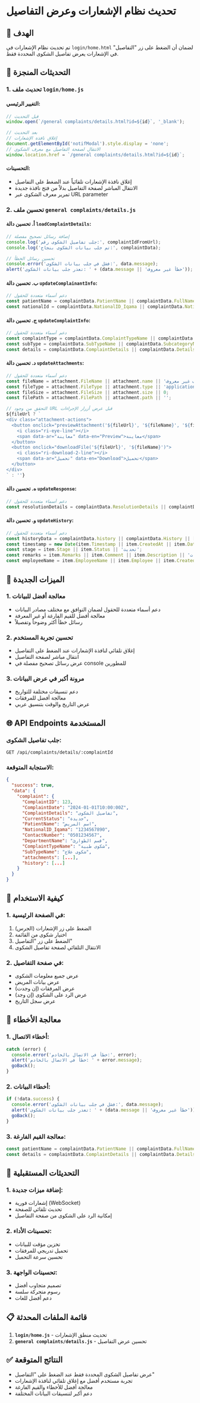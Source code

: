 # تحديث نظام الإشعارات وعرض التفاصيل

## 🎯 الهدف
تم تحديث نظام الإشعارات في `login/home.html` لضمان أن الضغط على زر "التفاصيل" في الإشعارات يعرض تفاصيل الشكوى المحددة فقط.

## 📝 التحديثات المنجزة

### 1. تحديث ملف `login/home.js`

#### **التغيير الرئيسي:**
```javascript
// قبل التحديث
window.open(`/general complaints/details.html?id=${id}`, '_blank');

// بعد التحديث
// إغلاق نافذة الإشعارات
document.getElementById('notifModal').style.display = 'none';
// الانتقال لصفحة التفاصيل مع معرف الشكوى
window.location.href = `/general complaints/details.html?id=${id}`;
```

#### **التحسينات:**
- إغلاق نافذة الإشعارات تلقائياً عند الضغط على التفاصيل
- الانتقال المباشر لصفحة التفاصيل بدلاً من فتح نافذة جديدة
- تمرير معرف الشكوى عبر URL parameter

### 2. تحسين ملف `general complaints/details.js`

#### **أ. تحسين دالة `loadComplaintDetails`:**
```javascript
// إضافة رسائل تصحيح مفصلة
console.log('جلب تفاصيل الشكوى رقم:', complaintIdFromUrl);
console.log('تم جلب بيانات الشكوى بنجاح:', complaintData);

// تحسين رسائل الخطأ
console.error('فشل في جلب بيانات الشكوى:', data.message);
alert('تعذر جلب بيانات الشكوى: ' + (data.message || 'خطأ غير معروف'));
```

#### **ب. تحسين دالة `updateComplainantInfo`:**
```javascript
// دعم أسماء متعددة للحقول
const patientName = complaintData.PatientName || complaintData.FullName || 'غير محدد';
const nationalId = complaintData.NationalID_Iqama || complaintData.NationalID || 'غير محدد';
```

#### **ج. تحسين دالة `updateComplaintInfo`:**
```javascript
// دعم أسماء متعددة للحقول
const complaintType = complaintData.ComplaintTypeName || complaintData.TypeName || 'غير محدد';
const subType = complaintData.SubTypeName || complaintData.SubcategoryName || 'غير محدد';
const details = complaintData.ComplaintDetails || complaintData.Details || 'لا توجد تفاصيل';
```

#### **د. تحسين دالة `updateAttachments`:**
```javascript
// دعم أسماء متعددة للحقول
const fileName = attachment.FileName || attachment.name || 'ملف غير معروف';
const fileType = attachment.FileType || attachment.type || 'application/octet-stream';
const fileSize = attachment.FileSize || attachment.size || 0;
const filePath = attachment.FilePath || attachment.path || '';

// التحقق من وجود URL قبل عرض أزرار الإجراءات
${fileUrl ? `
<div class="attachment-actions">
  <button onclick="previewAttachment('${fileUrl}', '${fileName}', '${fileType}')">
    <i class="ri-eye-line"></i>
    <span data-ar="معاينة" data-en="Preview">معاينة</span>
  </button>
  <button onclick="downloadFile('${fileUrl}', '${fileName}')">
    <i class="ri-download-2-line"></i>
    <span data-ar="تحميل" data-en="Download">تحميل</span>
  </button>
</div>
` : ''}
```

#### **ه. تحسين دالة `updateResponse`:**
```javascript
// دعم أسماء متعددة للحقول
const resolutionDetails = complaintData.ResolutionDetails || complaintData.ResponseDetails || complaintData.ReplyDetails;
```

#### **و. تحسين دالة `updateHistory`:**
```javascript
// دعم أسماء متعددة للحقول
const historyData = complaintData.history || complaintData.History || [];
const timestamp = new Date(item.Timestamp || item.CreatedAt || item.Date);
const stage = item.Stage || item.Status || 'تحديث';
const remarks = item.Remarks || item.Comment || item.Description || 'لا توجد ملاحظات';
const employeeName = item.EmployeeName || item.Employee || item.CreatedBy || '';
```

## 🔧 الميزات الجديدة

### 1. معالجة أفضل للبيانات
- دعم أسماء متعددة للحقول لضمان التوافق مع مختلف مصادر البيانات
- معالجة أفضل للقيم الفارغة أو غير المعرفة
- رسائل خطأ أكثر وضوحاً وتفصيلاً

### 2. تحسين تجربة المستخدم
- إغلاق تلقائي لنافذة الإشعارات عند الضغط على التفاصيل
- انتقال مباشر لصفحة التفاصيل
- عرض رسائل تصحيح مفصلة في console للمطورين

### 3. مرونة أكبر في عرض البيانات
- دعم تنسيقات مختلفة للتواريخ
- معالجة أفضل للمرفقات
- عرض التاريخ والوقت بتنسيق عربي

## 🌐 API Endpoints المستخدمة

### جلب تفاصيل الشكوى:
```
GET /api/complaints/details/:complaintId
```

### الاستجابة المتوقعة:
```json
{
  "success": true,
  "data": {
    "complaint": {
      "ComplaintID": 123,
      "ComplaintDate": "2024-01-01T10:00:00Z",
      "ComplaintDetails": "تفاصيل الشكوى",
      "CurrentStatus": "جديدة",
      "PatientName": "اسم المريض",
      "NationalID_Iqama": "1234567890",
      "ContactNumber": "0501234567",
      "DepartmentName": "قسم الطوارئ",
      "ComplaintTypeName": "شكوى طبية",
      "SubTypeName": "شكوى علاج",
      "attachments": [...],
      "history": [...]
    }
  }
}
```

## 📱 كيفية الاستخدام

### 1. في الصفحة الرئيسية:
1. الضغط على زر الإشعارات (الجرس)
2. اختيار شكوى من القائمة
3. الضغط على زر "التفاصيل"
4. الانتقال التلقائي لصفحة تفاصيل الشكوى

### 2. في صفحة التفاصيل:
- عرض جميع معلومات الشكوى
- عرض بيانات المريض
- عرض المرفقات (إن وجدت)
- عرض الرد على الشكوى (إن وجد)
- عرض سجل التاريخ

## 🚨 معالجة الأخطاء

### 1. أخطاء الاتصال:
```javascript
catch (error) {
  console.error('خطأ في الاتصال بالخادم:', error);
  alert('خطأ في الاتصال بالخادم: ' + error.message);
  goBack();
}
```

### 2. أخطاء البيانات:
```javascript
if (!data.success) {
  console.error('فشل في جلب بيانات الشكوى:', data.message);
  alert('تعذر جلب بيانات الشكوى: ' + (data.message || 'خطأ غير معروف'));
  goBack();
}
```

### 3. معالجة القيم الفارغة:
```javascript
const patientName = complaintData.PatientName || complaintData.FullName || 'غير محدد';
const details = complaintData.ComplaintDetails || complaintData.Details || 'لا توجد تفاصيل';
```

## 🔄 التحديثات المستقبلية

### 1. إضافة ميزات جديدة:
- إشعارات فورية (WebSocket)
- تحديث تلقائي للصفحة
- إمكانية الرد على الشكوى من صفحة التفاصيل

### 2. تحسينات الأداء:
- تخزين مؤقت للبيانات
- تحميل تدريجي للمرفقات
- تحسين سرعة التحميل

### 3. تحسينات الواجهة:
- تصميم متجاوب أفضل
- رسوم متحركة سلسة
- دعم أفضل للغات

## 📋 قائمة الملفات المحدثة

1. **`login/home.js`** - تحديث منطق الإشعارات
2. **`general complaints/details.js`** - تحسين عرض التفاصيل

## ✅ النتائج المتوقعة

- عرض تفاصيل الشكوى المحددة فقط عند الضغط على "التفاصيل"
- تجربة مستخدم أفضل مع إغلاق تلقائي لنافذة الإشعارات
- معالجة أفضل للأخطاء والقيم الفارغة
- دعم أكبر لتنسيقات البيانات المختلفة
